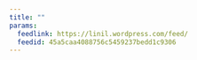 ```yaml
---
title: ""
params:
  feedlink: https://linil.wordpress.com/feed/
  feedid: 45a5caa4088756c5459237bedd1c9306
---
```

